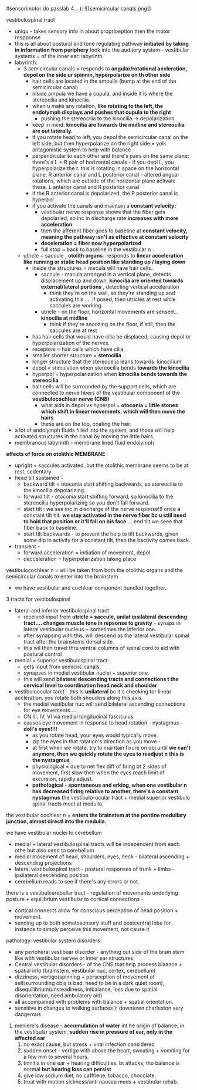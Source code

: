 #sensorimotor 
do passlab 4... ): 
![[semicircular canals.png]]


vestibulospinal tract
 - uniqu - takes sensory info in about proprioeption then the motor respponse
 - this is all about postural and tone regulating pathway **initiated by taking in information from periphery**
look into the auditory system - vestibular systems = of the inner ear: labyrinth
- labyrinth:
	- 3 semicircular canals = responds to **angular/rotational accleration, depol on the side ur spinnin, hyperpolarize on th other side**
		- hair cells are located in the ampulla (bump at the end of the semicircular canal)
		- inside ampula we have a cupula, and inside it is where the stereocilia and kinocilia. 
		- when u make any rotation, **like rotating to the left, the endolymph displays and pushes that cupula to the right**
			- pushing the stereocilia to the kinocilia -> depolarization 
		- keep in mind: **kinocilia are towards the midline and stereocilia are out laterally.**
		- if you rotate head to left, you depol the semicircular canal on the left side, but then hyperpolarize on the right side = yolk antagonistic system to help with balance 
		- perpendicular to each other and there's pairs on the same plane:
			there's a L + R pair of horizontal canals - if you depl L, you hyperpolarize the r. this is rotating in space on the horizontal plane.
			R anterior canal and L posterior canal  - altered anguar rotations, which are outside of the horizontal plane activate these. 
			L anterior canal and R posterior canal 
		- if the R anterior canal is depolarized, the R posterior canal is hyperpol 
		- if you activate the canals and maintain a **constant velocity:**
			- vestibular nerve response shows that the fiber gets depolaried, so inc in discharge rate **increases with more acceleration**
			- then the afferent fiber goes to baseline at **constant velocity, meaning the pathway isn't as effective at constant velocity**
			- **deceleration = fiber now hyperpolarized**
			- full stop = back to baseline in the vestibular n . 
	- utricle + saccule , **otolith organs**- responds to **linear acceleration like running or static head position like standing up / laying down**
		- inside the structures = macula will have hair cells. 
			- saccule - macula arranged in a vertical plane, detects displacement up and down, **kinocilia are oriented towards external/lateral portions** , detecting vertical acceleration 
				- think they're on the wall, so they're standing up and activating this .... if posed, then utricles at rest while saccules are working  
			- utricle - on the floor, horizontal movements are sensed... **kinocilia at midline**
				- think if they're snoozing on the floor, if still, then the saccules are at rest 
		- has hair cells that would have cilia be displaced, causing depol or hyperpolarization of the nerves. 
		- receptors = hair cells which have cilia 
		- smaller shorter structure = **sterocilia**
		- longer structure that the stereocelia leans towards: kinocilium
		- depol = stimulation when stereocilia bends **towards the kinocilia**
		- hyperpol = hyperpolarization when **kinocilia bends towards the stereocilia**
		- hair cells will be surrounded by the support cells, which are connected to nerve fibers of the vestibular component of the **vestibulocochlear nerve (CN8)**
			- what aids in depol vs hyperpol = **otoconia = little stones which shift in linear movements, which will then move the hairs**
			- these are on the top, coating the hair. 
- a lot of endolymph fluids filled into the system, and those will help activated structures in the canal by moving the little hairs. 
- membranous labyrinth - membrane lined fluid endolymph 

**effects of force on otolithic MEMBRANE**
- upright = saccules activated, but the otolithic membrane seems to be at rest, sedentary 
- head tilt sustained - 
	- backward tilt = otoconia start shifting backwards, so stereocilia to the kinocilia depolarizing. 
	- forward tilt - otoconia start shifting forward, so kinocilia to the stereocilia hyperpolarizing so you don't fall forward. 
	- start tilt : we see inc in discharge of the nerve response!!! once a constant tilt hit, **we stay activated in the nerve fiber bc u still need to hold that position or it'll fall on his face.**... end tilt we seee that fiber back to baseline. 
	- start tilt backwards - to prevent the help to tilt backwards, given some dip in activity for a constant tilt, then the bactivity comes back. 
- transient - 
	- forward acceleration = initiation of movement, depol.  
	- decceleration = hyperpolarization taking place 


vestibulocochlear n = will be taken from both the otolithic organs and the semicircular canals to enter into the brainstem
- we have vestibular and cochlear component bundled together. 

3 tracts for vestibulospinal 
- lateral and inferior vestibulospinal tract 
	- received input from **utricle + saccule, unilat ipsilateral descending tract.... changes muscle tone in repsonse to gravity** - synaps in lateral vestibular nucleus + sometimes the inferior one. 
	- after synapsing with this, will descend as the lateral vestibular spinal tract after the brainstems dorsal side. 
	- this wil then travel thru ventral columns of spinal cord to aid with postural control 
- medial + superior vestibulospinal tract: 
	- gets input from semicirc canals 
	- synapses in medial vestibular nuclei + superior one. 
	- this will send **bilateral descending tracts and connections t the cervical level to coordination head neck and shoulder**
- vestibuloocular tarct - this is **unilateral** bc it's checking for linear accleration. you rotate both shouders along this axis 
	- the medial vestibular nuc will send bilateral ascending connections for eye movements.... 
	- CN III, IV, VI via medial longitudinal fasciculus 
	- causes eye movement in response to head rotation - nystagmus - **doll's eyes!!!!**
		- as you rotate head, your eyes would typically move. 
		- zip the eyes in that rotation's direction as you move - 
		- at first when we rotate, try to maintain fixure on obj until **we can't anymore, then we quickly rotate the eyes to readjust = this is the nystagmus**
		- physiological = due to net flex diff of firing bt 2 sides of movement, first slow then when the eyes reach limit of excursion, rapidly adjust. 
		- **pathological - spontaneous and erking, when one vestibular n has decreased firing relative to another, there's a constant nystagmus**
the vestibulo-ocular tract + medial superior vestibulo spinal tracts meet at medulla. 

the vestibular cochlear n = **enters the brainstem at the pontine medullary junction, almost directl into the medulla.**

we have vestibular nuclei to cerebellum 
- medial + lateral vestibulospinal tracts will be independent from each othe but also send to cerebellum 
- medial movement of head, shoulders, eyes, neck - bilateral ascending + descending projections 
- lateral vestibulospinal tract - postural responses of trunk + limbs - ipsilateral descending position 
- cerebellum reads to see if there's any errors or not. 

there is a vestibulcerebellar tract - regulation of movements underlying posture + equilibrium 
vestibular to cortical connections - 
- cortical connects allow for conscious perception of head position + movement. 
- sending up to both somatosensory stuff and postcentral lobe for instance to simply perceive this movement, not cause it 


pathology: 
vestibular system disorders
 - any peripheral vestibuar disorder - anything out side of the brain stem like with vestibular nervee or inner ear structures
 - Central vestibular disorders - of the CNS that help process blaance + spatial info (brainstem, vestibular nuc, cortex, cerebellum)
 - dizziness, vertigo(spinning + persception of movement of self/surrounding objs is bad, need to be in a dark quiet room), disequilibrium(unsteadiness, imbalance, loss due to spatial disorientation, need ambulatory aid)
 - all accompanied with problems with balance + spatial orientation.
 - sensitive in changes to walking surfaces ): downtown charleston very dangerous 
1. meniere's disease - **accumulation of water** int he origin of balance, in the vestibular system, **sudden rise in pressure of ear, only in the affected ear**
	1. no exact cause, but stress + viral infection considered
	2. sudden onset - vertigo with above the heart, sweating + vomiting for a few min to several hours. 
	3. tinnitis in one ear + hearing difficulties. bt attacks, tho balance is normal **but hearing loss can persist**
	4. give low sodium diet, no cafffiene, tobacco, chocolate. 
	5. treat with motion sickness/anti nausea meds + vestibular rehab. 
